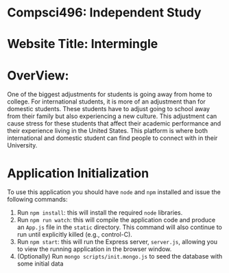 # Compsci496: Independent Study

# Website Title: Intermingle

# OverView:
One of the biggest adjustments for students is going away from home to college. For international students, it is more of an adjustment than for domestic students. These students have to adjust going to school away from their family but also experiencing a new culture. This adjustment can cause stress for these students that affect their academic performance and their experience living in the United States. This platform is where both international and domestic student can find people to connect with in their University. 


# Application Initialization

To use this application you should have `node` and `npm` installed and issue the following commands:

1. Run `npm install`: this will install the required `node` libraries.
2. Run `npm run watch`: this will compile the application code and produce an `App.js` file in the `static` directory. This command will also continue to run until explicitly killed (e.g., control-C).
3. Run `npm start`: this will run the Express server, `server.js`, allowing you to view the running application in the browser window.
4. (Optionally) Run `mongo scripts/init.mongo.js` to seed the database with some initial data
